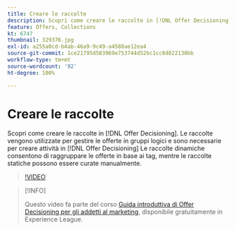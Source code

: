 ```yaml
---
title: Creare le raccolte
description: Scopri come creare le raccolte in [!DNL Offer Decisioning]. Alle raccolte vengono associate delle regole di idoneità che consentono di mostrarle solo ai clienti rilevanti.
feature: Offers, Collections
kt: 6747
thumbnail: 329376.jpg
exl-id: a255a0cd-b4ab-46a9-9c49-a4588ae12ea4
source-git-commit: 1ce21795d583969e753744d52bc1cc8d822130bb
workflow-type: tm+mt
source-wordcount: '92'
ht-degree: 100%

---
```


# Creare le raccolte

Scopri come creare le raccolte in [!DNL Offer Decisioning]. Le raccolte vengono utilizzate per gestire le offerte in gruppi logici e sono necessarie per creare attività in [!DNL Offer Decisioning] Le raccolte dinamiche consentono di raggruppare le offerte in base ai tag, mentre le raccolte statiche possono essere curate manualmente.

>[!VIDEO](https://video.tv.adobe.com/v/329376?quality=12&learn=on)

>[!INFO]
>
> Questo video fa parte del corso [Guida introduttiva di Offer Decisioning per gli addetti al marketing](https://experienceleague.adobe.com/?recommended=ExperiencePlatform-U-1-2020.1.offerdecisioning), disponibile gratuitamente in Experience League.
